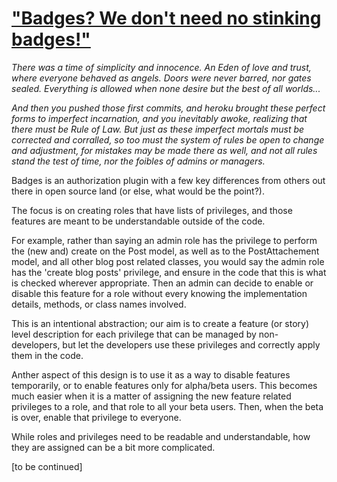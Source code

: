 # ["Badges? We don't need no stinking badges!"](http://en.wikipedia.org/wiki/Stinking_badges "Wikipedia Stinking Badges Page")

*There was a time of simplicity and innocence. An Eden of love and trust, where everyone behaved as angels.  Doors were never barred, nor gates sealed.  Everything is allowed when none desire but the best of all worlds...*

*And then you pushed those first commits, and heroku brought these perfect forms to imperfect incarnation, and you inevitably awoke, realizing that there must be Rule of Law.  But just as these imperfect mortals must be corrected and corralled, so too must the system of rules be open to change and adjustment, for mistakes may be made there as well, and not all rules stand the test of time, nor the foibles of admins or managers.*

Badges is an authorization plugin with a few key differences from others out there in open source land (or else, what would be the point?).

The focus is on creating roles that have lists of privileges, and those features are meant to be understandable outside of the code.

For example, rather than saying an admin role has the privilege to perform the (new and) create on the Post model, as well as to the PostAttachement model, and all other blog post related classes, you would say the admin role has the 'create blog posts' privilege, and ensure in the code that this is what is checked wherever appropriate.  Then an admin can decide to enable or disable this feature for a role without every knowing the implementation details, methods, or class names involved.  

This is an intentional abstraction; our aim is to create a feature (or story) level description for each privilege that can be managed by non-developers, but let the developers use these privileges and correctly apply them in the code.

Anther aspect of this design is to use it as a way to disable features temporarily, or to enable features only for alpha/beta users.  This becomes much easier when it is a matter of assigning the new feature related privileges to a role, and that role to all your beta users.  Then, when the beta is over, enable that privilege to everyone.

While roles and privileges need to be readable and understandable, how they are assigned can be a bit more complicated.

[to be continued]
